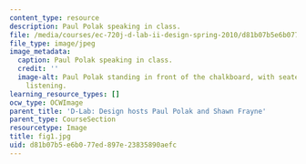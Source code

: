 ```yaml
---
content_type: resource
description: Paul Polak speaking in class.
file: /media/courses/ec-720j-d-lab-ii-design-spring-2010/d81b07b5e6b077ed897e23835890aefc_fig1.jpg
file_type: image/jpeg
image_metadata:
  caption: Paul Polak speaking in class.
  credit: ''
  image-alt: Paul Polak standing in front of the chalkboard, with seated students
    listening.
learning_resource_types: []
ocw_type: OCWImage
parent_title: 'D-Lab: Design hosts Paul Polak and Shawn Frayne'
parent_type: CourseSection
resourcetype: Image
title: fig1.jpg
uid: d81b07b5-e6b0-77ed-897e-23835890aefc
---
```

